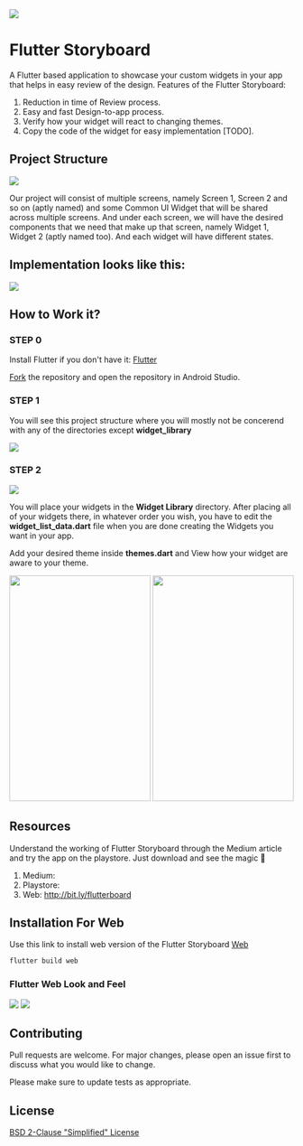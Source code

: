 <img src="https://imgur.com/7uHKwJG.png">


# Flutter Storyboard

A Flutter based application to showcase your custom widgets in your app that helps in easy review of the design. 
Features of the Flutter Storyboard: 
1. Reduction in time of Review process.
2. Easy and fast Design-to-app process.
3. Verify how your widget will react to changing themes.
4. Copy the code of the widget for easy implementation [TODO].

## Project Structure

<img src = "https://imgur.com/xy8zvMJ.png"> 

Our project will consist of multiple screens, namely Screen 1, Screen 2 and so on (aptly named) and some Common UI Widget that will be shared across multiple screens. And under each screen, we will have the desired components that we need that make up that screen, namely Widget 1, Widget 2 (aptly named too). And each widget will have different states.


## Implementation looks like this:


<img src="https://imgur.com/NgW0tDk.png" >

## How to Work it?

### STEP 0
Install Flutter if you don't have it: [Flutter](https://flutter.dev/?gclid=Cj0KCQiArozwBRDOARIsAHo2s7uEijFDhKeKe2-cnkkXAp7r4cGAMAgkC6TzDDGtrCMTnXEnj0EaR9waAldHEALw_wcB) 

[Fork](https://blog.scottlowe.org/2015/01/27/using-fork-branch-git-workflow/) the repository and open the repository in Android Studio.

### STEP 1

You will see this project structure where you will mostly not be concerend with any of the directories except **widget_library**

<img src= "https://imgur.com/a3Mu93B.png">

### STEP 2

<img src ="https://imgur.com/PXoPJ7S.png">

You will place your widgets in the **Widget Library** directory. After placing all of your widgets there, in whatever order you wish, you have to edit the **widget_list_data.dart** file when you are done creating the Widgets you want in your app.

Add your desired theme inside **themes.dart** and View how your widget are aware to your theme.

<img src="https://imgur.com/fVA9R9d.png" height=400 width=250 > <img src="https://imgur.com/44HsUD8.png" height=400 width=250 >

  

## Resources
Understand the working of Flutter Storyboard through the Medium article and try the app on the playstore. Just download and see the magic 🤗
1. Medium: <ARTICLE LINK>
2. Playstore: <APP LINK>
3. Web: http://bit.ly/flutterboard


## Installation For Web

Use this link to install web version of the Flutter Storyboard [Web](https://flutter.dev/docs/get-started/web)

```bash
flutter build web
```

### Flutter Web Look and Feel

<img src="https://imgur.com/PKKJnpA.png">
<img src="https://imgur.com/eJSfYLa.png">


## Contributing
Pull requests are welcome. For major changes, please open an issue first to discuss what you would like to change.

Please make sure to update tests as appropriate.

## License
[BSD 2-Clause "Simplified" License](https://github.com/DhruvamSharma/Flutter-StoryBoard/blob/master/LICENSE)
